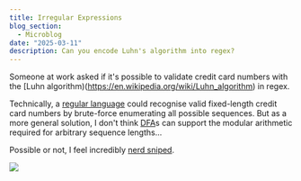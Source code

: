 ```yaml
---
title: Irregular Expressions
blog_section:
  - Microblog
date: "2025-03-11"
description: Can you encode Luhn's algorithm into regex?
---
```


Someone at work asked if it's possible to validate credit card numbers with the [Luhn algorithm)(https://en.wikipedia.org/wiki/Luhn_algorithm) in regex.

Technically, a [regular language](https://en.wikipedia.org/wiki/Regular_language) could recognise valid fixed-length credit card numbers by brute-force enumerating all possible sequences. But as a more general solution, I don't think [DFA](https://en.wikipedia.org/wiki/Deterministic_finite_automaton)s can support the modular arithmetic required for arbitrary sequence lengths...

Possible or not, I feel incredibly [nerd sniped](https://xkcd.com/356/).

![](https://xkcd.com/356/)
